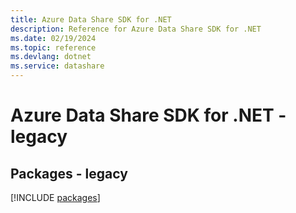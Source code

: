 ```yaml
---
title: Azure Data Share SDK for .NET
description: Reference for Azure Data Share SDK for .NET
ms.date: 02/19/2024
ms.topic: reference
ms.devlang: dotnet
ms.service: datashare
---
```

# Azure Data Share SDK for .NET - legacy
## Packages - legacy
[!INCLUDE [packages](data-share-index.md)]